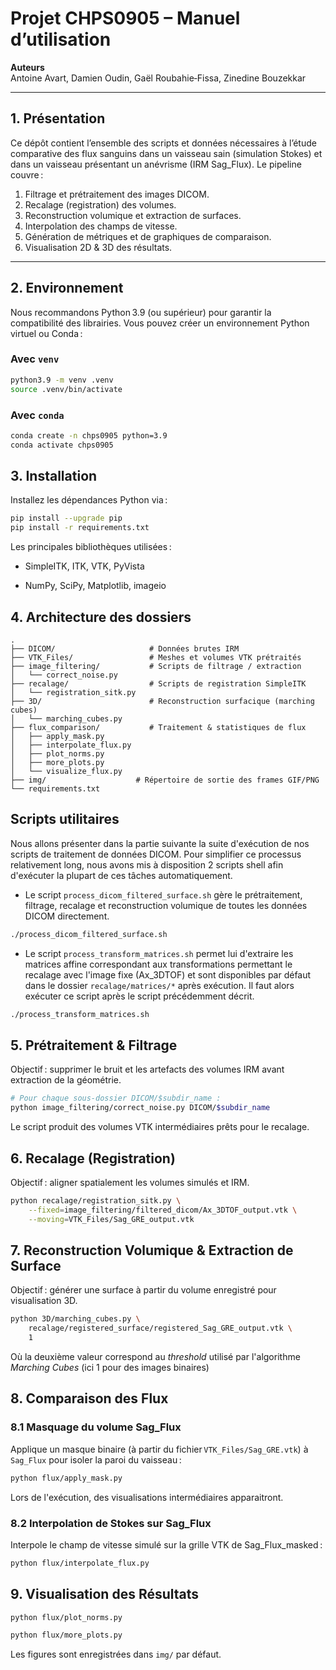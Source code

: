 # Projet CHPS0905 – Manuel d’utilisation

**Auteurs**  
Antoine Avart, Damien Oudin, Gaël Roubahie‑Fissa, Zinedine Bouzekkar  

---

## 1. Présentation

Ce dépôt contient l’ensemble des scripts et données nécessaires à l’étude comparative des flux sanguins dans un vaisseau sain (simulation Stokes) et dans un vaisseau présentant un anévrisme (IRM Sag_Flux). Le pipeline couvre :

1. Filtrage et prétraitement des images DICOM.  
2. Recalage (registration) des volumes.  
3. Reconstruction volumique et extraction de surfaces.  
4. Interpolation des champs de vitesse.  
5. Génération de métriques et de graphiques de comparaison.  
6. Visualisation 2D & 3D des résultats.

---

## 2. Environnement

Nous recommandons Python 3.9 (ou supérieur) pour garantir la compatibilité des librairies. Vous pouvez créer un environnement Python virtuel ou Conda :

### Avec `venv`  
```bash
python3.9 -m venv .venv
source .venv/bin/activate
```

### Avec `conda`
```bash
conda create -n chps0905 python=3.9
conda activate chps0905
```

## 3. Installation

Installez les dépendances Python via :
```bash
pip install --upgrade pip
pip install -r requirements.txt
```

Les principales bibliothèques utilisées :

* SimpleITK, ITK, VTK, PyVista

* NumPy, SciPy, Matplotlib, imageio

## 4. Architecture des dossiers
```
.
├── DICOM/                     # Données brutes IRM
├── VTK_Files/                 # Meshes et volumes VTK prétraités
├── image_filtering/           # Scripts de filtrage / extraction
│   └── correct_noise.py
├── recalage/                  # Scripts de registration SimpleITK
│   └── registration_sitk.py
├── 3D/                        # Reconstruction surfacique (marching cubes)
│   └── marching_cubes.py
├── flux_comparison/           # Traitement & statistiques de flux
│   ├── apply_mask.py
│   ├── interpolate_flux.py
│   ├── plot_norms.py
│   ├── more_plots.py
│   └── visualize_flux.py
├── img/                    # Répertoire de sortie des frames GIF/PNG
└── requirements.txt
```

## Scripts utilitaires
Nous allons présenter dans la partie suivante la suite d'exécution de nos scripts de traitement de données DICOM. Pour simplifier ce processus relativement long, nous avons mis à disposition 2 scripts shell afin d'exécuter la plupart de ces tâches automatiquement.
* Le script `process_dicom_filtered_surface.sh` gère le prétraitement, filtrage, recalage et reconstruction volumique de toutes les données DICOM directement.
```bash
./process_dicom_filtered_surface.sh
``` 
* Le script `process_transform_matrices.sh` permet lui d'extraire les matrices affine correspondant aux transformations permettant le recalage avec l'image fixe (Ax_3DTOF) et sont disponibles par défaut dans le dossier `recalage/matrices/*` après exécution. Il faut alors exécuter ce script après le script précédemment décrit.
```bash
./process_transform_matrices.sh
```

## 5. Prétraitement & Filtrage

Objectif : supprimer le bruit et les artefacts des volumes IRM avant extraction de la géométrie.
```bash
# Pour chaque sous‑dossier DICOM/$subdir_name :
python image_filtering/correct_noise.py DICOM/$subdir_name
```
Le script produit des volumes VTK intermé­diaires prêts pour le recalage.

## 6. Recalage (Registration)

Objectif : aligner spatialement les volumes simulés et IRM.
```bash
python recalage/registration_sitk.py \
    --fixed=image_filtering/filtered_dicom/Ax_3DTOF_output.vtk \
    --moving=VTK_Files/Sag_GRE_output.vtk
```

## 7. Reconstruction Volumique & Extraction de Surface

Objectif : générer une surface à partir du volume enregistré pour visualisation 3D.
```bash
python 3D/marching_cubes.py \
    recalage/registered_surface/registered_Sag_GRE_output.vtk \
    1
```
Où la deuxième valeur correspond au *threshold* utilisé par l'algorithme *Marching Cubes* (ici 1 pour des images binaires)

## 8. Comparaison des Flux

### 8.1 Masquage du volume Sag_Flux

Applique un masque binaire (à partir du fichier `VTK_Files/Sag_GRE.vtk`) à `Sag_Flux` pour isoler la paroi du vaisseau :
```bash
python flux/apply_mask.py
```
Lors de l'exécution, des visualisations intermédiaires apparaitront.

### 8.2 Interpolation de Stokes sur Sag_Flux

Interpole le champ de vitesse simulé sur la grille VTK de Sag_Flux_masked :
```bash
python flux/interpolate_flux.py
```

## 9. Visualisation des Résultats
```bash
python flux/plot_norms.py
```
```bash
python flux/more_plots.py
```

Les figures sont enregistrées dans `img/` par défaut.